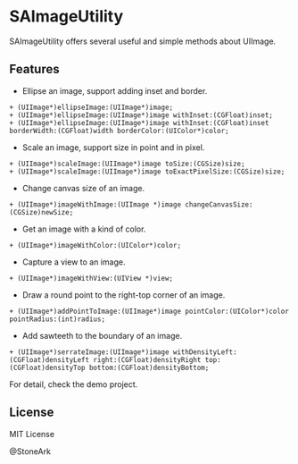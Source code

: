 # SAImageUtility

SAImageUtility offers several useful and simple methods about UIImage.

## Features

- Ellipse an image, support adding inset and border.

```
+ (UIImage*)ellipseImage:(UIImage*)image;
+ (UIImage*)ellipseImage:(UIImage*)image withInset:(CGFloat)inset;
+ (UIImage*)ellipseImage:(UIImage*)image withInset:(CGFloat)inset borderWidth:(CGFloat)width borderColor:(UIColor*)color;
```

- Scale an image, support size in point and in pixel.

```
+ (UIImage*)scaleImage:(UIImage*)image toSize:(CGSize)size;
+ (UIImage*)scaleImage:(UIImage*)image toExactPixelSize:(CGSize)size;
```

- Change canvas size of an image.

```
+ (UIImage*)imageWithImage:(UIImage *)image changeCanvasSize:(CGSize)newSize;
```

- Get an image with a kind of color.

```
+ (UIImage*)imageWithColor:(UIColor*)color;
```

- Capture a view to an image.

```
+ (UIImage*)imageWithView:(UIView *)view;
```

- Draw a round point to the right-top corner of an image.

```
+ (UIImage*)addPointToImage:(UIImage*)image pointColor:(UIColor*)color pointRadius:(int)radius;
```

- Add sawteeth to the boundary of an image.

```
+ (UIImage*)serrateImage:(UIImage*)image withDensityLeft:(CGFloat)densityLeft right:(CGFloat)densityRight top:(CGFloat)densityTop bottom:(CGFloat)densityBottom;
```

For detail, check the demo project.

## License

MIT License

@StoneArk